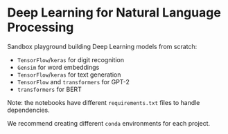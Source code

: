 # Deep Learning for Natural Language Processing

Sandbox playground building Deep Learning models from scratch:

- `TensorFlow`/`keras` for digit recognition
- `Gensim` for word embeddings
- `TensorFlow`/`keras` for text generation
- `TensorFlow` and `transformers` for GPT-2
- `transformers` for BERT

Note: the notebooks have different `requirements.txt` files to handle dependencies.

We recommend creating different `conda` environments for each project.